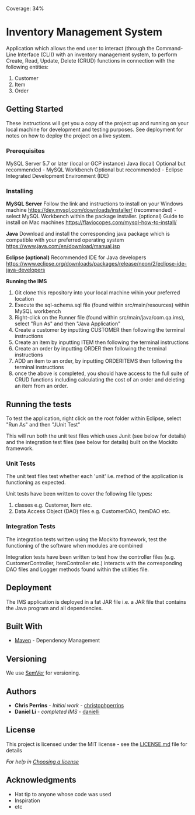 Coverage: 34%
# Inventory Management System

Application which allows the end user to interact (through the Command-Line Interface (CLI)) with an inventory management system, to perform Create, Read, Update, Delete (CRUD) functions in connection with the following entities:

1. Customer
2. Item
3. Order

## Getting Started

These instructions will get you a copy of the project up and running on your local machine for development and testing purposes. See deployment for notes on how to deploy the project on a live system.

### Prerequisites

MySQL Server 5.7 or later (local or GCP instance)
Java (local)
Optional but recommended - MySQL Workbench
Optional but recommended - Eclipse Integrated Development Environment (IDE) 


### Installing

**MySQL Server**
Follow the link and instructions to install on your Windows machine https://dev.mysql.com/downloads/installer/
(recommended) - select MySQL Workbench within the package installer. 
(optional) Guide to install on Mac machines https://flaviocopes.com/mysql-how-to-install/

**Java**
Download and install the corresponding java package which is compatible with your preferred operating system https://www.java.com/en/download/manual.jsp

**Eclipse (optional)**
Recommended IDE for Java developers https://www.eclipse.org/downloads/packages/release/neon/2/eclipse-ide-java-developers

**Running the IMS**
1. Git clone this repository into your local machine wihin your preferred location
2. Execute the sql-schema.sql file (found within src/main/resources) within MySQL workbench  
3. Right-click on the Runner file (found within src/main/java/com.qa.ims), select "Run As" and then "Java Application"  
4. Create a customer by inputting CUSTOMER then following the terminal instructions
5. Create an item by inputting ITEM then following the terminal instructions
6. Create an order by inputting ORDER then following the terminal instructions
7. ADD an item to an order, by inputting ORDERITEMS then following the terminal instructions
8. once the above is completed, you should have access to the full suite of CRUD functions including calculating the cost of an order and deleting an item from an order. 

## Running the tests

To test the application, right click on the root folder within Eclipse, select "Run As" and then "JUnit Test"

This will run both the unit test files which uses Junit (see below for details) and the integration test files (see below for details) built on the Mockito framework.  

### Unit Tests 

The unit test files test whether each 'unit' i.e. method of the application is functioning as expected.

Unit tests have been written to cover the following file types:

1. classes e.g. Customer, Item etc.
2. Data Access Object (DAO) files e.g. CustomerDAO, ItemDAO etc. 

### Integration Tests 
The integration tests written using the Mockito framework, test the functioning of the software when modules are combined

Integration tests have been written to test how the controller files (e.g. CustomerController, ItemController etc.) interacts with the corresponding DAO files and Logger methods found within the utilities file.  

## Deployment

The IMS application is deployed in a fat JAR file i.e. a JAR file that contains the Java program and all dependencies. 

## Built With

* [Maven](https://maven.apache.org/) - Dependency Management

## Versioning

We use [SemVer](http://semver.org/) for versioning.

## Authors

* **Chris Perrins** - *Initial work* - [christophperrins](https://github.com/christophperrins)
* **Daniel Li** - *completed IMS* - [danielli](https://github.com/DanLi14)

## License

This project is licensed under the MIT license - see the [LICENSE.md](LICENSE.md) file for details 

*For help in [Choosing a license](https://choosealicense.com/)*

## Acknowledgments

* Hat tip to anyone whose code was used
* Inspiration
* etc
